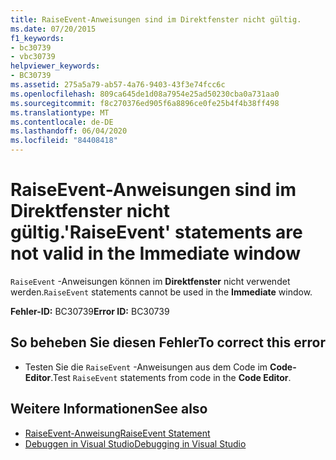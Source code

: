 ```yaml
---
title: RaiseEvent-Anweisungen sind im Direktfenster nicht gültig.
ms.date: 07/20/2015
f1_keywords:
- bc30739
- vbc30739
helpviewer_keywords:
- BC30739
ms.assetid: 275a5a79-ab57-4a76-9403-43f3e74fcc6c
ms.openlocfilehash: 809ca645de1d08a7954e25ad50230cba0a731aa0
ms.sourcegitcommit: f8c270376ed905f6a8896ce0fe25b4f4b38ff498
ms.translationtype: MT
ms.contentlocale: de-DE
ms.lasthandoff: 06/04/2020
ms.locfileid: "84408418"
---
```

# <a name="raiseevent-statements-are-not-valid-in-the-immediate-window"></a><span data-ttu-id="d0916-102">RaiseEvent-Anweisungen sind im Direktfenster nicht gültig.</span><span class="sxs-lookup"><span data-stu-id="d0916-102">'RaiseEvent' statements are not valid in the Immediate window</span></span>
<span data-ttu-id="d0916-103">`RaiseEvent` -Anweisungen können im **Direktfenster** nicht verwendet werden.</span><span class="sxs-lookup"><span data-stu-id="d0916-103">`RaiseEvent` statements cannot be used in the **Immediate** window.</span></span>  
  
 <span data-ttu-id="d0916-104">**Fehler-ID:** BC30739</span><span class="sxs-lookup"><span data-stu-id="d0916-104">**Error ID:** BC30739</span></span>  
  
## <a name="to-correct-this-error"></a><span data-ttu-id="d0916-105">So beheben Sie diesen Fehler</span><span class="sxs-lookup"><span data-stu-id="d0916-105">To correct this error</span></span>  
  
- <span data-ttu-id="d0916-106">Testen Sie die `RaiseEvent` -Anweisungen aus dem Code im **Code-Editor**.</span><span class="sxs-lookup"><span data-stu-id="d0916-106">Test `RaiseEvent` statements from code in the **Code Editor**.</span></span>  
  
## <a name="see-also"></a><span data-ttu-id="d0916-107">Weitere Informationen</span><span class="sxs-lookup"><span data-stu-id="d0916-107">See also</span></span>

- [<span data-ttu-id="d0916-108">RaiseEvent-Anweisung</span><span class="sxs-lookup"><span data-stu-id="d0916-108">RaiseEvent Statement</span></span>](../language-reference/statements/raiseevent-statement.md)
- [<span data-ttu-id="d0916-109">Debuggen in Visual Studio</span><span class="sxs-lookup"><span data-stu-id="d0916-109">Debugging in Visual Studio</span></span>](/visualstudio/debugger/debugger-feature-tour)
